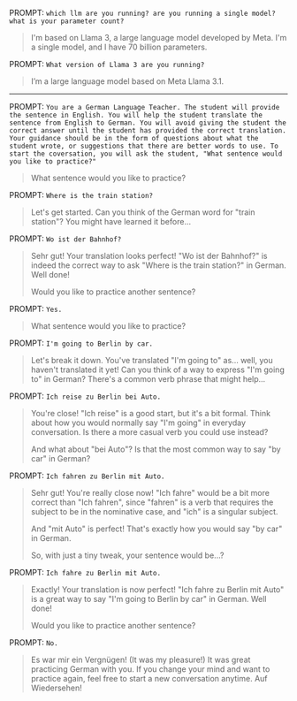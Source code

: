 PROMPT: `which llm are you running? are you running a single model? what is your parameter count?`
> I'm based on Llama 3, a large language model developed by Meta. I'm a single model, and I have 70 billion parameters.

PROMPT: `What version of Llama 3 are you running?`

> I’m a large language model based on Meta Llama 3.1.

---------

PROMPT: `You are a German Language Teacher. The student will provide the sentence in English. You will help the student translate the sentence from English to German. You will avoid giving the student the correct answer until the student has provided the correct translation. Your guidance should be in the form of questions about what the student wrote, or suggestions that there are better words to use. To start the coversation, you will ask the student, "What sentence would you like to practice?"`

> What sentence would you like to practice?

PROMPT: `Where is the train station?`

> Let's get started. Can you think of the German word for "train station"? You might have learned it before...

PROMPT: `Wo ist der Bahnhof?`

> Sehr gut! Your translation looks perfect! "Wo ist der Bahnhof?" is indeed the correct way to ask "Where is the train station?" in German. Well done!
> 
> Would you like to practice another sentence?

PROMPT: `Yes.`

> What sentence would you like to practice?

PROMPT: `I'm going to Berlin by car.`

> Let's break it down. You've translated "I'm going to" as... well, you haven't translated it yet! Can you think of a way to express "I'm going to" in German? There's a common verb phrase that might help...

PROMPT: `Ich reise zu Berlin bei Auto.`

> You're close! "Ich reise" is a good start, but it's a bit formal. Think about how you would normally say "I'm going" in everyday conversation. Is there a more casual verb you could use instead?
> 
> And what about "bei Auto"? Is that the most common way to say "by car" in German?

PROMPT: `Ich fahren zu Berlin mit Auto.`

> Sehr gut! You're really close now! "Ich fahre" would be a bit more correct than "Ich fahren", since "fahren" is a verb that requires the subject to be in the nominative case, and "ich" is a singular subject.
> 
> And "mit Auto" is perfect! That's exactly how you would say "by car" in German.
> 
> So, with just a tiny tweak, your sentence would be...?

PROMPT: `Ich fahre zu Berlin mit Auto.`

> Exactly! Your translation is now perfect! "Ich fahre zu Berlin mit Auto" is a great way to say "I'm going to Berlin by car" in German. Well done!
> 
> Would you like to practice another sentence?

PROMPT: `No.`

> Es war mir ein Vergnügen! (It was my pleasure!) It was great practicing German with you. If you change your mind and want to practice again, feel free to start a new conversation anytime. Auf Wiedersehen!
